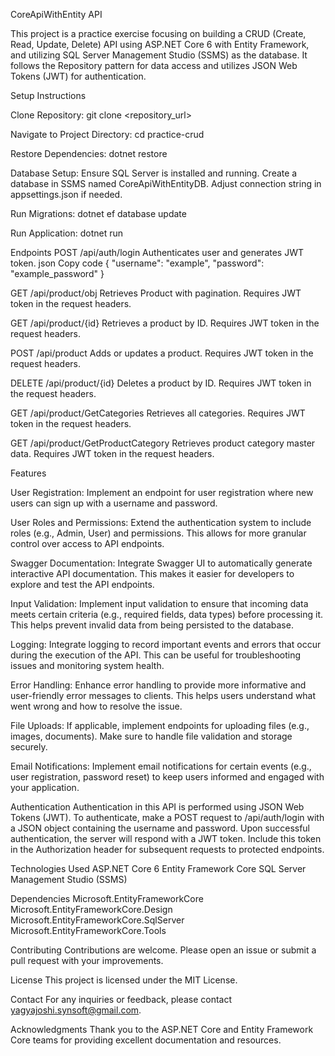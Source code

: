 CoreApiWithEntity API

This project is a practice exercise focusing on building a CRUD (Create, Read, Update, Delete) API using ASP.NET Core 6 with Entity Framework, and utilizing SQL Server Management Studio (SSMS) as the database. It follows the Repository pattern for data access and utilizes JSON Web Tokens (JWT) for authentication.

Setup Instructions

Clone Repository:
git clone <repository_url>

Navigate to Project Directory:
cd practice-crud

Restore Dependencies:
dotnet restore


Database Setup:
Ensure SQL Server is installed and running.
Create a database in SSMS named CoreApiWithEntityDB.
Adjust connection string in appsettings.json if needed.


Run Migrations:
dotnet ef database update

Run Application:
dotnet run

Endpoints
POST /api/auth/login
Authenticates user and generates JWT token.
json
Copy code
{
  "username": "example",
  "password": "example_password"
}

GET /api/product/obj
Retrieves Product with pagination. Requires JWT token in the request headers.

GET /api/product/{id}
Retrieves a product by ID. Requires JWT token in the request headers.

POST /api/product
Adds or updates a product. Requires JWT token in the request headers.

DELETE /api/product/{id}
Deletes a product by ID. Requires JWT token in the request headers.

GET /api/product/GetCategories
Retrieves all categories. Requires JWT token in the request headers.

GET /api/product/GetProductCategory
Retrieves product category master data. Requires JWT token in the request headers.

 Features

User Registration: Implement an endpoint for user registration where new users can sign up with a username and password.

User Roles and Permissions: Extend the authentication system to include roles (e.g., Admin, User) and permissions. This allows for more granular control over access to API endpoints.

Swagger Documentation: Integrate Swagger UI to automatically generate interactive API documentation. This makes it easier for developers to explore and test the API endpoints.

Input Validation: Implement input validation to ensure that incoming data meets certain criteria (e.g., required fields, data types) before processing it. This helps prevent invalid data from being persisted to the database.

Logging: Integrate logging to record important events and errors that occur during the execution of the API. This can be useful for troubleshooting issues and monitoring system health.

Error Handling: Enhance error handling to provide more informative and user-friendly error messages to clients. This helps users understand what went wrong and how to resolve the issue.

File Uploads: If applicable, implement endpoints for uploading files (e.g., images, documents). Make sure to handle file validation and storage securely.

Email Notifications: Implement email notifications for certain events (e.g., user registration, password reset) to keep users informed and engaged with your application.


Authentication
Authentication in this API is performed using JSON Web Tokens (JWT). To authenticate, make a POST request to /api/auth/login with a JSON object containing the username and password. Upon successful authentication, the server will respond with a JWT token. Include this token in the Authorization header for subsequent requests to protected endpoints.

Technologies Used
ASP.NET Core 6
Entity Framework Core
SQL Server Management Studio (SSMS)

Dependencies
Microsoft.EntityFrameworkCore
Microsoft.EntityFrameworkCore.Design
Microsoft.EntityFrameworkCore.SqlServer
Microsoft.EntityFrameworkCore.Tools

Contributing
Contributions are welcome. Please open an issue or submit a pull request with your improvements.

License
This project is licensed under the MIT License.

Contact
For any inquiries or feedback, please contact yagyajoshi.synsoft@gmail.com.

Acknowledgments
Thank you to the ASP.NET Core and Entity Framework Core teams for providing excellent documentation and resources.